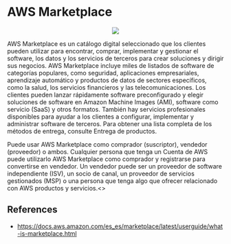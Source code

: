 # AWS Marketplace

<p align="center">
  <img src="https://github.com/dimasx010/knowledge/assets/105082657/d2297971-29de-473d-a91b-205ff24181ca">
</p>

​AWS Marketplace es un catálogo digital seleccionado que los clientes pueden utilizar para encontrar, comprar, implementar y gestionar el software, los datos y los servicios de terceros para crear soluciones y dirigir sus negocios. AWS Marketplace incluye miles de listados de software de categorías populares, como seguridad, aplicaciones empresariales, aprendizaje automático y productos de datos de sectores específicos, como la salud, los servicios financieros y las telecomunicaciones. Los clientes pueden lanzar rápidamente software preconfigurado y elegir soluciones de software en Amazon Machine Images (AMI), software como servicio (SaaS) y otros formatos. También hay servicios profesionales disponibles para ayudar a los clientes a configurar, implementar y administrar software de terceros. Para obtener una lista completa de los métodos de entrega, consulte Entrega de productos.

Puede usar AWS Marketplace como comprador (suscriptor), vendedor (proveedor) o ambos. Cualquier persona que tenga un​ Cuenta de AWS puede utilizarlo​ AWS Marketplace como comprador y registrarse para convertirse en vendedor. Un vendedor puede ser un proveedor de software independiente (ISV), un socio de canal, un proveedor de servicios gestionados (MSP) o una persona que tenga algo que ofrecer relacionado con​ AWS productos y servicios.<>

## References
- https://docs.aws.amazon.com/es_es/marketplace/latest/userguide/what-is-marketplace.html
